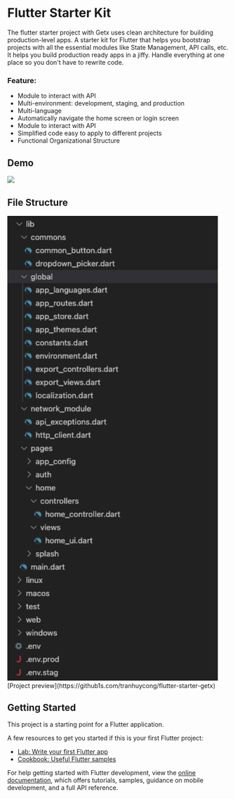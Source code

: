# Flutter Starter Kit

The flutter starter project with Getx uses clean architecture for building production-level apps.
A starter kit for Flutter that helps you bootstrap projects with all the essential modules like State Management, API calls, etc. It helps you build production ready apps in a jiffy. Handle everything at one place so you don't have to rewrite code.

### Feature:
- Module to interact with API
- Multi-environment: development, staging, and production
- Multi-language
- Automatically navigate the home screen or login screen
- Module to interact with API
- Simplified code easy to apply to different projects
- Functional Organizational Structure

## Demo
<img src="https://github.com/tranhuycong/flutter-starter-getx/blob/main/demo/Flutter-starter-getx-demo.gif" width="320">

## File Structure
<img src="https://github.com/tranhuycong/flutter-starter-getx/blob/main/demo/Screen%20Shot%202022-09-08%20at%2014.34.04.png" width="480">
[Project preview](https://github1s.com/tranhuycong/flutter-starter-getx)

## Getting Started

This project is a starting point for a Flutter application.

A few resources to get you started if this is your first Flutter project:

- [Lab: Write your first Flutter app](https://docs.flutter.dev/get-started/codelab)
- [Cookbook: Useful Flutter samples](https://docs.flutter.dev/cookbook)

For help getting started with Flutter development, view the
[online documentation](https://docs.flutter.dev/), which offers tutorials,
samples, guidance on mobile development, and a full API reference.
